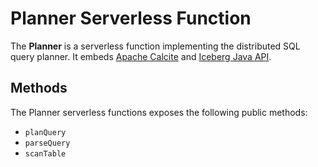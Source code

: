 # Planner Serverless Function

The **Planner** is a serverless function implementing the distributed SQL query planner. It embeds [Apache Calcite](https://calcite.apache.org/) and [Iceberg Java API](https://iceberg.apache.org/docs/latest/api/).

## Methods
The Planner serverless functions exposes the following public methods:
- `planQuery`
- `parseQuery`
- `scanTable`
